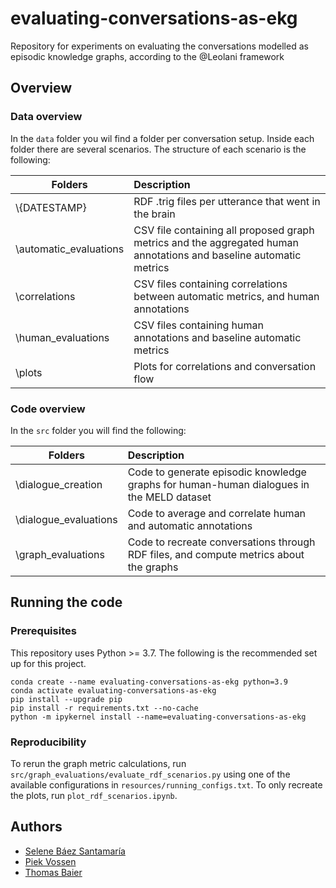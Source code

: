 # evaluating-conversations-as-ekg

Repository for experiments on evaluating the conversations modelled as episodic knowledge graphs, according to the @Leolani framework

## Overview

### Data overview

In the `data` folder you wil find a folder per conversation setup. Inside each folder there are several scenarios. The structure
of each scenario is the following:

| Folders                   | Description     |
| ------------------------- | :-------------- |
| \\{DATESTAMP}             | RDF .trig files per utterance that went in the brain |
| \\automatic_evaluations   | CSV file containing all proposed graph metrics and the aggregated human annotations and baseline automatic metrics |
| \\correlations            | CSV files containing correlations between automatic metrics, and human annotations |
| \\human_evaluations       | CSV files containing human annotations and baseline automatic metrics |
| \\plots                   | Plots for correlations and conversation flow |

### Code overview

In the `src` folder you will find the following:

| Folders                | Description                                                                              |
|------------------------|:-----------------------------------------------------------------------------------------|
| \\dialogue_creation    | Code to generate episodic knowledge graphs for human-human dialogues in the MELD dataset |
| \\dialogue_evaluations | Code to average and correlate human and automatic annotations                            |
| \\graph_evaluations    | Code to recreate conversations through RDF files, and compute metrics about the graphs   |

## Running the code

### Prerequisites

This repository uses Python >= 3.7. The following is the recommended set up for this project.

```
conda create --name evaluating-conversations-as-ekg python=3.9
conda activate evaluating-conversations-as-ekg
pip install --upgrade pip
pip install -r requirements.txt --no-cache
python -m ipykernel install --name=evaluating-conversations-as-ekg
```

### Reproducibility

To rerun the graph metric calculations, run `src/graph_evaluations/evaluate_rdf_scenarios.py` using one of the available configurations
in `resources/running_configs.txt`. To only recreate the plots, run `plot_rdf_scenarios.ipynb`.

## Authors

* [Selene Báez Santamaría](https://selbaez.github.io/)
* [Piek Vossen](https://github.com/piekvossen)
* [Thomas Baier](https://www.linkedin.com/in/thomas-baier-05519030/)
